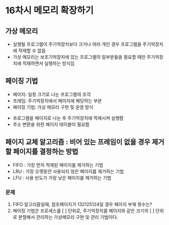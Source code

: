 # 16차시 메모리 확장하기 

## 가상 메모리
* 실행될 프로그램이 주기억장치보다 크거나 여러 개인 경우 프로그램을 주기억장치에 적재할 수 없음 
* 가상 메모리는 보조기억장치에 있는 프로그램의 일부분들을 필요할 때만 주기억장치에 적재하면서 실행하는 방식임 

## 페이징 기법
* 페이지: 일정 크기로 나눈 프로그램의 조각
* 프레임: 주기억장치에서 페이지에 해당하는 부분 
* 페이징 기법: 가상 메모리 구현 및 운영 방식
- 프로그램을 페이지로 나눈 후 주기억장치에 적재시켜 실행함
- 주소 변환을 위한 페이지 테이블이 필요함

## 페이지 교체 알고리즘 : 비어 있는 프레임이 없을 경우 제거할 페이지를 결정하는 방법
* FIFO : 가장 먼저 적재된 페이지를 제거하는 기법
* LRU : 가장 오랫동안 사용되지 않은 페이지를 제거하는 기법
* LFU : 사용 빈도가 가장 낮은 페이지를 제거하는 기법 

### 문제 

1. FIFO 알고리즘일때, 참조페이지가 132125124일 경우 페이지 부재 횟수는?
2. 페이징 기법은 프로세스를 [    ] 단위로, 주기억장치를 페이지와 같은 크기의 [    ] 단위로 분할해서 관리하는 가상메모리 구현 및 관리 기법이다. 

